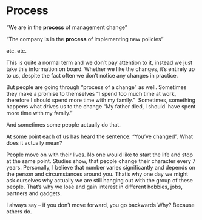 # Process

<span class="_3oh-">“We are in the <strong>process</strong> of management change” </span>

<span class="_3oh-">“The company is in the <strong>process</strong> of implementing new policies” </span>

<span class="_3oh-">etc. etc. </span>

<span class="_3oh-">This is quite a normal term and we don’t pay attention to it, instead we just take this information on board. Whether we like the changes, it’s entirely up to us, despite the fact often we don’t notice any changes in practice. </span>

<span class="_3oh-">But people are going through “process of a change” as well. Sometimes they make a promise to themselves &#8220;I spend too much time at work, therefore I should spend more time with my family.&#8221;  Sometimes, something happens what drives us to the change &#8220;My father died, I should  have spent more time with my family.&#8221;<br /> </span>

<span class="_3oh-">And sometimes some people actually do that.</span>

<span class="_3oh-">At some point each of us has heard the sentence: “You’ve changed”. What does it actually mean? </span>

<span class="_3oh-">People move on with their lives. No one would like to start the life and stop at the same point. Studies show, that people change their character every 7 years. Personally, I believe that number varies significantly and depends on the person and circumstances around you. That’s why one day we might ask ourselves why actually we are still hanging out with the group of these people. That’s why we lose and gain interest in different hobbies, jobs, partners and gadgets.</span>

I always say &#8211; if you don&#8217;t move forward, you go backwards Why? Because others do.

<span class="embed-youtube" style="text-align:center; display: block;"></span>

